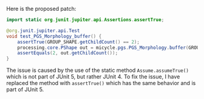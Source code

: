 Here is the proposed patch:

```java
import static org.junit.jupiter.api.Assertions.assertTrue;

@org.junit.jupiter.api.Test
void test_PGS_Morphology_buffer() {
    assertTrue(GROUP_SHAPE.getChildCount() == 2);
    processing.core.PShape out = micycle.pgs.PGS_Morphology.buffer(GROUP_SHAPE, -1);
    assertEquals(2, out.getChildCount());
}
```

The issue is caused by the use of the static method `Assume.assumeTrue()` which is not part of JUnit 5, but rather JUnit 4. To fix the issue, I have replaced the method with `assertTrue()` which has the same behavior and is part of JUnit 5.